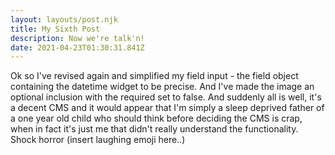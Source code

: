```yaml
---
layout: layouts/post.njk
title: My Sixth Post
description: Now we're talk'n!
date: 2021-04-23T01:30:31.841Z
---
```

Ok so I've revised again and simplified my field input - the field object containing the datetime widget to be precise.  And I've made the image an optional inclusion with the required set to false.  And suddenly all is well, it's a decent CMS and it would appear that I'm simply a sleep deprived father of a one year old child who should think before deciding the CMS is crap, when in fact it's just me that didn't really understand the functionality.  Shock horror (insert laughing emoji here..)